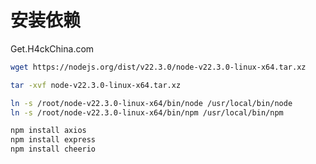 # 安装依赖
Get.H4ckChina.com  
```bash
wget https://nodejs.org/dist/v22.3.0/node-v22.3.0-linux-x64.tar.xz
```
```bash
tar -xvf node-v22.3.0-linux-x64.tar.xz
```
```bash
ln -s /root/node-v22.3.0-linux-x64/bin/node /usr/local/bin/node
ln -s /root/node-v22.3.0-linux-x64/bin/npm /usr/local/bin/npm
```
```bash
npm install axios
npm install express
npm install cheerio
```
